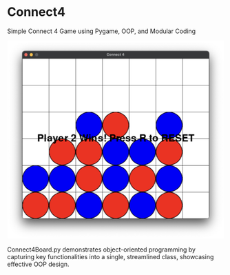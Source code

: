 # Connect4
Simple Connect 4 Game using Pygame, OOP, and Modular Coding

![Gameplay of Connect4!](Connect4Gameplay1.png)

Connect4Board.py demonstrates object-oriented programming by capturing key functionalities into a single, streamlined class, showcasing effective OOP design.
